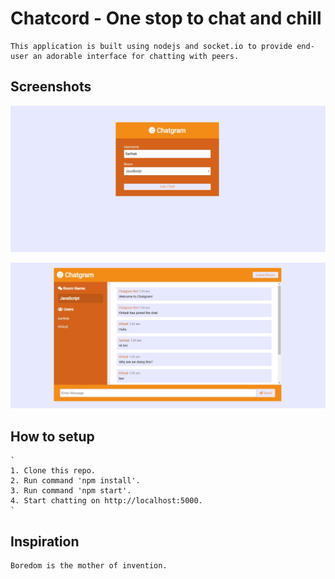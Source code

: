 # Chatcord - One stop to chat and chill

    This application is built using nodejs and socket.io to provide end-user an adorable interface for chatting with peers.

## Screenshots

![Home Page](screenshots/login.jpg?raw=true "Home Page")

![Chat Room](screenshots/chatRoom.jpg?raw=true "Chat Room")

## How to setup

    `
    1. Clone this repo.
    2. Run command 'npm install'.
    3. Run command 'npm start'.
    4. Start chatting on http://localhost:5000.
    `

## Inspiration

    Boredom is the mother of invention.
